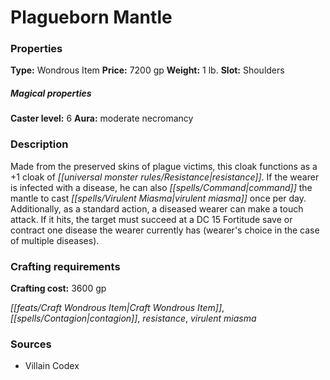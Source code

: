 ﻿---
Title: "Plagueborn Mantle"
Type: "Wondrous Item"
Price: "7200 gp"
Weight: "1 lb."
Slot: "Shoulders"
Caster level: "6"
Aura: "moderate necromancy"
Description: |
  "Made from the preserved skins of plague victims, this cloak functions as a _+1 cloak of resistance_. If the wearer is infected with a disease, he can also command the mantle to cast _virulent miasma_ once per day. Additionally, as a standard action, a diseased wearer can make a touch attack. If it hits, the target must succeed at a DC 15 Fortitude save or contract one disease the wearer currently has (wearer's choice in the case of multiple diseases)."
Crafting cost: "3600 gp"
Sources: "['Villain Codex']"
---

# Plagueborn Mantle

### Properties

**Type:** Wondrous Item **Price:** 7200 gp **Weight:** 1 lb. **Slot:** Shoulders

##### Magical properties

**Caster level:** 6 **Aura:** moderate necromancy

### Description

Made from the preserved skins of plague victims, this cloak functions as a +1 cloak of _[[universal monster rules/Resistance|resistance]]_. If the wearer is infected with a disease, he can also _[[spells/Command|command]]_ the mantle to cast _[[spells/Virulent Miasma|virulent miasma]]_ once per day. Additionally, as a standard action, a diseased wearer can make a touch attack. If it hits, the target must succeed at a DC 15 Fortitude save or contract one disease the wearer currently has (wearer's choice in the case of multiple diseases).

### Crafting requirements

**Crafting cost:** 3600 gp

_[[feats/Craft Wondrous Item|Craft Wondrous Item]]_, _[[spells/Contagion|contagion]]_, _resistance_, _virulent miasma_

### Sources

* Villain Codex